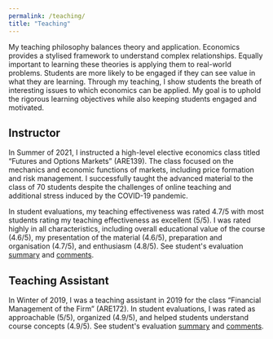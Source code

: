 ```yaml
---
permalink: /teaching/
title: "Teaching"
---
```


My teaching philosophy balances theory and application. Economics provides a stylised framework to understand complex relationships. Equally important to learning these theories is applying them to real-world problems. Students are more likely to be engaged if they can see value in what they are learning. Through my teaching, I show students the breath of interesting issues to which economics can be applied. My goal is to uphold the rigorous learning objectives while also keeping students engaged and motivated.

## Instructor

In Summer of 2021, I instructed a high-level elective economics class titled “Futures and Options Markets” (ARE139). The class focused on the mechanics and economic functions of markets, including price formation and risk management. I successfully taught the advanced material to the class of 70 students despite the challenges of online teaching and additional stress induced by the COVID-19 pandemic. 

In student evaluations, my teaching effectiveness was rated 4.7/5 with most students rating my teaching effectiveness as excellent (5/5). I was rated highly in all characteristics, including overall educational value of the course (4.6/5), my presentation of the material (4.6/5), preparation and organisation (4.7/5), and enthusiasm (4.8/5). See student's evaluation [summary](../assets/ARE139_summary.pdf) and [comments](../assets/ARE139_comments.pdf).

## Teaching Assistant

In Winter of 2019, I was a teaching assistant in 2019 for the class “Financial Management of the Firm” (ARE172). In student evaluations, I was rated as approachable (5/5), organized (4.9/5), and helped students understand course concepts (4.9/5). See student's evaluation [summary](../assets/ARE172_summary.pdf) and  [comments](../assets/ARE172_comments.pdf).

